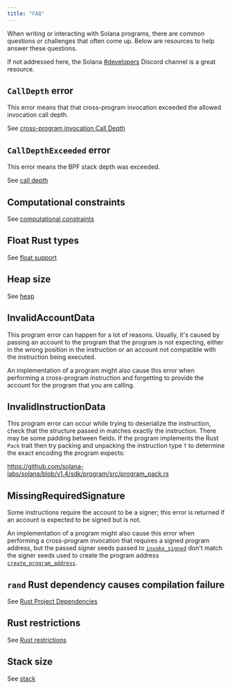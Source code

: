 ```yaml
---
title: "FAQ"
---
```


When writing or interacting with Solana programs, there are common questions or challenges that often come up. Below are resources to help answer these questions.

If not addressed here, the Solana [#developers](https://discord.gg/RxeGBH) Discord channel is a great resource.

## `CallDepth` error

This error means that that cross-program invocation exceeded the allowed invocation call depth.

See [cross-program invocation Call Depth](developing/programming-model/calling-between-programs.md#call-depth)

## `CallDepthExceeded` error

This error means the BPF stack depth was exceeded.

See [call depth](overview.md#call-depth)

## Computational constraints

See [computational constraints](developing/programming-model/runtime.md#compute-budget)

## Float Rust types

See [float support](overview.md#float-support)

## Heap size

See [heap](overview.md#heap)

## InvalidAccountData

This program error can happen for a lot of reasons. Usually, it's caused by passing an account to the program that the program is not expecting, either in the wrong position in the instruction or an account not compatible with the instruction being executed.

An implementation of a program might also cause this error when performing a cross-program instruction and forgetting to provide the account for the program that you are calling.

## InvalidInstructionData

This program error can occur while trying to deserialize the instruction, check that the structure passed in matches exactly the instruction. There may be some padding between fields. If the program implements the Rust `Pack` trait then try packing and unpacking the instruction type `T` to determine the exact encoding the program expects:

https://github.com/solana-labs/solana/blob/v1.4/sdk/program/src/program_pack.rs

## MissingRequiredSignature

Some instructions require the account to be a signer; this error is returned if an account is expected to be signed but is not.

An implementation of a program might also cause this error when performing a cross-program invocation that requires a signed program address, but the passed signer seeds passed to [`invoke_signed`](developing/programming-model/calling-between-programs.md) don't match the signer seeds used to create the program address [`create_program_address`](developing/programming-model/calling-between-programs.md#program-derived-addresses).

## `rand` Rust dependency causes compilation failure

See [Rust Project Dependencies](developing-rust.md#project-dependencies)

## Rust restrictions

See [Rust restrictions](developing-rust.md#restrictions)

## Stack size

See [stack](overview.md#stack)
